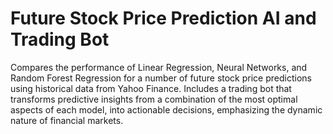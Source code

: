 # Future Stock Price Prediction AI and Trading Bot
Compares the performance of Linear Regression, Neural Networks, and Random Forest Regression for a number of future stock price predictions using historical data from Yahoo Finance. Includes a trading bot that transforms predictive insights from a combination of the most optimal aspects of each model, into actionable decisions, emphasizing the dynamic nature of financial markets.







